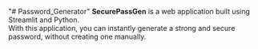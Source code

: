 "# Password_Generator" 
**SecurePassGen** is a web application built using Streamlit and Python.  
With this application, you can instantly generate a strong and secure password, without creating one manually.
